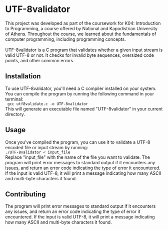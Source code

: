 # UTF-8validator

This project was developed as part of the coursework for K04: Introduction to Programming, a course offered by National and Kapodistrian University of Athens. Throughout the course, we learned about the fundamentals of computer programming, including programming concepts.<br><br>
UTF-8validator is a C program that validates whether a given input stream is valid UTF-8 or not. It checks for invalid byte sequences, oversized code points, and other common errors.
<h2>Installation</h2>
To use UTF-8validator, you'll need a C compiler installed on your system. You can compile the program by running the following command in your terminal:<br>
<code> gcc utf8validate.c -o UTF-8validator </code>
<br>
This will generate an executable file named "UTF-8validator" in your current directory. <br>
<h2>Usage</h2>
Once you've compiled the program, you can use it to validate a UTF-8 encoded file or input stream by running: <br>
<code>./UTF-8validator < input_file </code> <br>
Replace "input_file" with the name of the file you want to validate.
The program will print error messages to standard output if it encounters any issues, and return an error code indicating the type of error it encountered. If the input is valid UTF-8, it will print a message indicating how many ASCII and multi-byte characters it found.<br>
<h2>Contributing</h2>
The program will print error messages to standard output if it encounters any issues, and return an error code indicating the type of error it encountered. If the input is valid UTF-8, it will print a message indicating how many ASCII and multi-byte characters it found.
